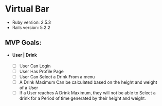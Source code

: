 # Virtual Bar

* Ruby version: 2.5.3
* Rails version: 5.2.2

## MVP Goals:

* #### User | Drink
  - [ ] User Can Login
  - [ ] User Has Profile Page
  - [ ] User Can Select a Drink From a menu
  - [ ] A Drink Maximum Can be calculated based on the height and weight of a User
  - [ ] If a User reaches A Drink Maximum, they will not be able to Select a drink for a Period of time generated by their height and weight.
